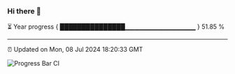 ### Hi there 👋

⏳ Year progress { ███████████████▁▁▁▁▁▁▁▁▁▁▁▁▁▁▁ } 51.85 %

---

⏰ Updated on Mon, 08 Jul 2024 18:20:33 GMT

![Progress Bar CI](https://github.com/liununu/liununu/workflows/Progress%20Bar%20CI/badge.svg)
